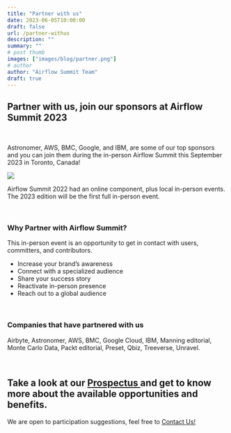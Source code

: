 ```yaml
---
title: "Partner with us"
date: 2023-06-05T10:00:00
draft: false
url: /partner-withus
description: ""
summary: ""
# post thumb
images: ["images/blog/partner.png"]
# author
author: "Airflow Summit Team"
draft: true
---
```



## Partner with us, join our sponsors at Airflow Summit 2023

<br>

Astronomer, AWS, BMC, Google, and IBM, are some of our top sponsors and you can join them during the in-person Airflow Summit this September 2023 in Toronto, Canada!

<img src="/images/As-numbers.png" class="img-fluid mx-auto d-block">
<br>


Airflow Summit 2022 had an online component, plus local in-person events. The 2023 edition will be the first full in-person event.

<br>

### Why Partner with Airflow Summit?

This in-person event is an opportunity to get in contact with users, committers, and contributors.

 * Increase your brand’s awareness 
 * Connect with a specialized audience 
 * Share your success story 
 * Reactivate in-person presence 
 * Reach out to a global audience 


<br>

### Companies that have partnered with us

Airbyte, Astronomer, AWS, BMC, Google Cloud, IBM, Manning editorial, Monte Carlo Data, Packt editorial, Preset, Qbiz, Treeverse, Unravel.

<br>

<div class="text-center">
<h2>Take a look at our <a href="/docs/AirflowSummit2023-Prospectus-v2.pdf" target="_blank">Prospectus </a>and get to know more about the available opportunities and benefits.</h2>

We are open to participation suggestions, feel free to [Contact Us!](mailto:info@airflowsummit.org)

</div>